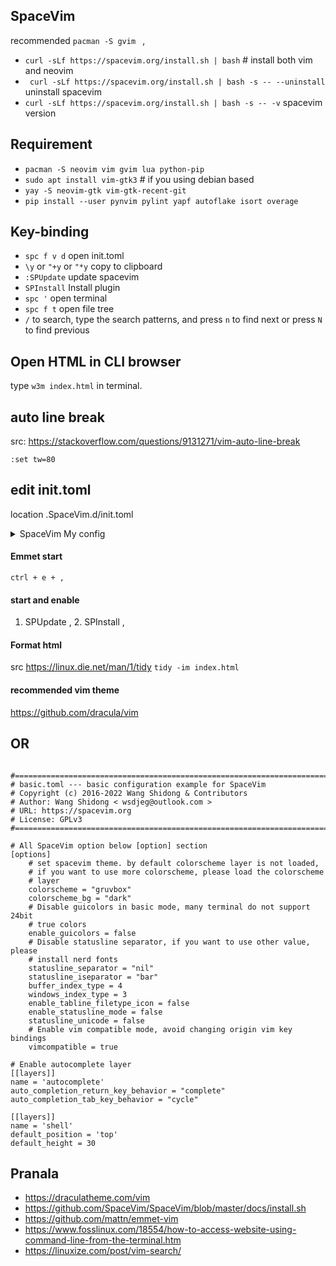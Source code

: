 ## SpaceVim 
recommended ```pacman -S gvim ``` ,
- ``` curl -sLf https://spacevim.org/install.sh | bash ``` # install both vim and neovim
- ` curl -sLf https://spacevim.org/install.sh | bash -s -- --uninstall` uninstall spacevim
- `curl -sLf https://spacevim.org/install.sh | bash -s -- -v` spacevim version
## Requirement
- `pacman -S neovim vim gvim lua python-pip`
- `sudo apt install vim-gtk3` # if you using debian based
- `yay -S neovim-gtk vim-gtk-recent-git`
- `pip install --user pynvim pylint yapf autoflake isort overage`

## Key-binding
- `spc f v d` open init.toml
- `\y` or `"+y` or `"*y` copy to clipboard
- `:SPUpdate` update spacevim
- `SPInstall` Install plugin
- `spc '` open terminal
- `spc f t` open file tree
- `/` to search, type the search patterns, and press `n` to find next or press `N` to find previous

## Open HTML in CLI browser
type `w3m index.html` in terminal.

## auto line break 
src: https://stackoverflow.com/questions/9131271/vim-auto-line-break

`:set tw=80`


## edit init.toml
location .SpaceVim.d/init.toml
<details> <summary> SpaceVim My config </summary>
    
### Source-code :
    
```
#=============================================================================
# basic.toml --- basic configuration example for SpaceVim
# Copyright (c) 2016-2020 Wang Shidong & Contributors
# Author: Wang Shidong < wsdjeg at 163.com >
# URL: https://spacevim.org
# License: GPLv3
#=============================================================================

#=============================================================================
# basic.toml --- basic configuration example for SpaceVim
# Copyright (c) 2016-2020 Wang Shidong & Contributors
# Author: Wang Shidong < wsdjeg at 163.com >
# URL: https://spacevim.org
# License: GPLv3
#=============================================================================

# All SpaceVim option below [option] section
[options]
    # set spacevim theme. by default colorscheme layer is not loaded,
    # if you want to use more colorscheme, please load the colorscheme
    # layer, the value of this option is a string.
    colorscheme = "dracula"
    colorscheme_bg = "dark"
    # Disable guicolors in basic mode, many terminal do not support 24bit
    # true colors, the type of the value is boolean, true or false.
    enable_guicolors = true
    # Disable statusline separator, if you want to use other value, please
    # install nerd fonts
    statusline_separator = "nil"
    statusline_iseparator = "bar"
    buffer_index_type = 4
    # Display file type icon on the tabline, If you do not have nerd fonts
    # installed, please change the value to false
    enable_tabline_filetype_icon = true
    # Display current mode text on statusline, by default It is disabled,
    # only color will be changed when switch modes.
    enable_statusline_mode = true
    bootstrap_before = 'myspacevim#before'
    bootstrap_after = 'myspacevim#after'
    #disabled_plugins = ['emmet-vim']
    filemanager = 'nerdtree'


# Enable autocomplete layer
[[layers]]
name = 'autocomplete'
auto_completion_return_key_behavior = "complete"
auto_completion_tab_key_behavior = "cycle"

# copy paste to clipboard
[[layers]]
name = "default"

# start shell spc '
[[layers]]
name = 'shell'
default_position = 'top'
default_height = 30

# format file, 
[[layers]]
name = 'format'
enable = true
format_on_save = true

# version control GIT
[[layers]]
  name = "git"
  git_plugin = 'fugitive'

# emmet 
[[layers]]
name = "lang#html"
emmet_leader_key = "<c-e>"
emmet_filetyps = ['html']

# Python 
[[layers]]
name = 'lang#python'

# check mistake
[[layers]]
name = "checkers"
show_cursor_error = false # untuk bisa mengunakan fitur ini, hidupkan dulu

# autocomplete
[[layers]]
  name = "autocomplete"

# colorscheme
[[layers]]
  name = "colorscheme"

# file tree 
[[layers]]
    name = 'core'
    filetree_show_hidden = true
    enable_smooth_scrolling = true
    filetree_opened_icon = ''
    filetree_closed_icon = ''

# sudo. start spc f w. using 
[[layers]]
  name = "sudo"

# tmux 
[[layers]]
  name = "tmux"
  tmux_navigator_modifier = "alt"

[[layers]]
  name = "ui"

# bookmark
[[layers]]
name = 'tools'

# ======================== Custom plugins
[[custom_plugins]]
repo = 'joshdick/onedark.vim'
merged = false

#[[custom_plugins]]
#repo = 'mattn/emmet-vim'
#merged = false

[[custom_plugins]]
  repo = "dracula/vim"
  name = "dracula"
  merged = false


```
## spacevim bootstrap
```
function! myspacevim#before() abort
" let g:spacevim_relativenumber = 0
let g:user_emmet_leader_key='<c-e>'
vmap <C-c> "+y

endfunction

function! myspacevim#after() abort
endfunction

" area .SpaceVim.d/autoload/myspacevim.vim 
```
</details>    

#### Emmet start
``` ctrl + e + , ```
#### start and enable
1. SPUpdate , 2. SPInstall ,
#### Format html
src <https://linux.die.net/man/1/tidy>
```tidy -im index.html```
#### recommended vim theme 
<https://github.com/dracula/vim> 
    
## OR
```
    #=============================================================================
# basic.toml --- basic configuration example for SpaceVim
# Copyright (c) 2016-2022 Wang Shidong & Contributors
# Author: Wang Shidong < wsdjeg@outlook.com >
# URL: https://spacevim.org
# License: GPLv3
#=============================================================================

# All SpaceVim option below [option] section
[options]
    # set spacevim theme. by default colorscheme layer is not loaded,
    # if you want to use more colorscheme, please load the colorscheme
    # layer
    colorscheme = "gruvbox"
    colorscheme_bg = "dark"
    # Disable guicolors in basic mode, many terminal do not support 24bit
    # true colors
    enable_guicolors = false
    # Disable statusline separator, if you want to use other value, please
    # install nerd fonts
    statusline_separator = "nil"
    statusline_iseparator = "bar"
    buffer_index_type = 4
    windows_index_type = 3
    enable_tabline_filetype_icon = false
    enable_statusline_mode = false
    statusline_unicode = false
    # Enable vim compatible mode, avoid changing origin vim key bindings
    vimcompatible = true

# Enable autocomplete layer
[[layers]]
name = 'autocomplete'
auto_completion_return_key_behavior = "complete"
auto_completion_tab_key_behavior = "cycle"

[[layers]]
name = 'shell'
default_position = 'top'
default_height = 30

```

## Pranala
- https://draculatheme.com/vim
- https://github.com/SpaceVim/SpaceVim/blob/master/docs/install.sh
- https://github.com/mattn/emmet-vim
- https://www.fosslinux.com/18554/how-to-access-website-using-command-line-from-the-terminal.htm
- https://linuxize.com/post/vim-search/
